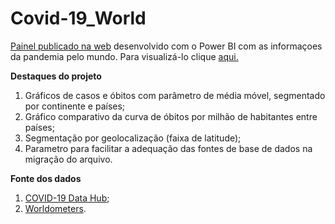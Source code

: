 # Covid-19_World
 [ Painel publicado na web](https://app.powerbi.com/view?r=eyJrIjoiMmFjODE5NWUtYTY3ZC00NDc5LWEzMWQtNGQyMTQxNWY0YzRhIiwidCI6ImVkZTA0ZTkzLTIzZTgtNDQ2OS1hNzE3LWJkNTQ5YWM3NTQ2ZSJ9&pageName=ReportSectiond382fa14702755ed2051) desenvolvido com o Power BI com as informaçoes da pandemia pelo mundo. Para visualizá-lo clique [aqui.](https://app.powerbi.com/view?r=eyJrIjoiMmFjODE5NWUtYTY3ZC00NDc5LWEzMWQtNGQyMTQxNWY0YzRhIiwidCI6ImVkZTA0ZTkzLTIzZTgtNDQ2OS1hNzE3LWJkNTQ5YWM3NTQ2ZSJ9&pageName=ReportSectiond382fa14702755ed2051)

**Destaques do projeto**
1. Gráficos de casos e óbitos com parâmetro de média móvel, segmentado por continente e países;
2. Gráfico comparativo da curva de óbitos por milhão de habitantes entre países;
3. Segmentação por geolocalização (faixa de latitude);
3. Parametro para facilitar a adequação das fontes de base de dados na migração do arquivo.

**Fonte dos dados**
1. [COVID-19 Data Hub](https://data.world/covid-19-data-resource-hub/covid-19-case-counts);
2. [Worldometers](https://www.worldometers.info/world-population/population-by-country/).
